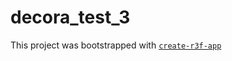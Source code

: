 # decora_test_3

This project was bootstrapped with [`create-r3f-app`](https://github.com/utsuboco/create-r3f-app)